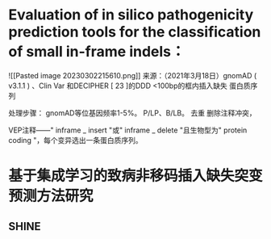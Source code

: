 # Evaluation of in silico pathogenicity prediction tools for the classification of small in-frame indels：
![[Pasted image 20230302215610.png]]
来源：（2021年3月18日）gnomAD ( v3.1.1 ) 、Clin Var 和DECIPHER [ 23 ]的DDD
<100bp的框内插入缺失
蛋白质序列

处理步骤：
gnomAD等位基因频率1-5%。
P/LP、B/LB。
去重
删除注释冲突，

VEP注释——" inframe _ insert "或" inframe _ delete "且生物型为" protein coding "，每个变异选出一条蛋白质序列。

# 基于集成学习的致病非移码插入缺失突变预测方法研究




## SHINE
